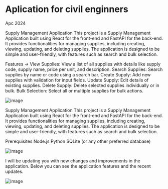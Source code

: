 # Aplication for civil enginners
Apc 2024

Supply Management Application
This project is a Supply Management Application built using React for the front-end and FastAPI for the back-end. It provides functionalities for managing supplies, including creating, viewing, updating, and deleting supplies. The application is designed to be simple and user-friendly, with features such as search and bulk selection.

Features ->
View Supplies: View a list of all supplies with details like supply code, supply name, price per unit, and description.
Search Supplies: Search supplies by name or code using a search bar.
Create Supply: Add new supplies with validation for input fields.
Update Supply: Edit details of existing supplies.
Delete Supply: Delete selected supplies individually or in bulk.
Bulk Selection: Select all or multiple supplies for bulk actions.


![image](https://github.com/user-attachments/assets/c9014455-45db-4d0b-abdd-78b1b36df056)


Supply Management Application
This project is a Supply Management Application built using React for the front-end and FastAPI for the back-end. It provides functionalities for managing supplies, including creating, viewing, updating, and deleting supplies. The application is designed to be simple and user-friendly, with features such as search and bulk selection.

Prerequisites
Node.js
Python
SQLite (or any other preferred database)

![image](https://github.com/user-attachments/assets/34b9d0a6-4cf5-4f29-8d5c-6778813bf3b2)



I will be updating you with new changes and improvements in the application. Below you can see the application features and the recent updates.



![image](https://github.com/user-attachments/assets/d6292493-058a-45fd-b4d7-e90e9885de66)


